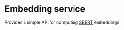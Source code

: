 # Embedding service
Provides a simple API for computing [SBERT](https://github.com/UKPLab/sentence-transformers) embeddings
